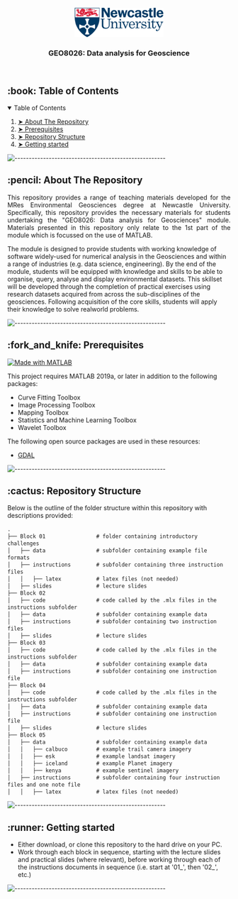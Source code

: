 <p align="center"> 
  <img src="/Block 01/instructions/latex/logo.png" alt="NCL Logo" width="200px">
</p>
<h3 align="center"> GEO8026: Data analysis for Geoscience </h3>  
</br>

<!-- TABLE OF CONTENTS -->
<h2 id="table-of-contents"> :book: Table of Contents</h2>

<details open="open">
  <summary>Table of Contents</summary>
  <ol>
    <li><a href="#about-the-repository"> ➤ About The Repository</a></li>
    <li><a href="#prerequisites"> ➤ Prerequisites</a></li>
    <li><a href="#Repository Structure"> ➤ Repository Structure</a></li>
    <li><a href="#Getting started"> ➤ Getting started</a></li>
  </ol>
</details>

![-----------------------------------------------------](https://raw.githubusercontent.com/andreasbm/readme/master/assets/lines/aqua.png)

<!-- ABOUT THE PROJECT -->
<h2 id="about-the-repository"> :pencil: About The Repository</h2>

<p align="justify"> 
This repository provides a range of teaching materials developed for the MRes Environmental Geosciences degree at Newcastle University. Specifically, this repository provides the necessary materials for students undertaking the "GEO8026: Data analysis for Geosciences" module. Materials presented in this repository only relate to the 1st part of the module which is focussed on the use of MATLAB.
	
The module is designed to provide students with working knowledge of software widely-used for numerical analysis in the Geosciences and within a range of industries (e.g. data science, engineering). By the end of the module, students will be equipped with knowledge and skills to be able to organise, query, analyse and display environmental datasets. This skillset will be developed through the completion of practical exercises using research datasets acquired from across the sub-disciplines of the geosciences. Following acquisition of the core skills, students will apply their knowledge to solve realworld problems.
</p>

![-----------------------------------------------------](https://raw.githubusercontent.com/andreasbm/readme/master/assets/lines/aqua.png)

<!-- PREREQUISITES -->
<h2 id="prerequisites"> :fork_and_knife: Prerequisites</h2>

[![Made with MATLAB](https://img.shields.io/badge/Made%20with-MATLAB-orange?style=for-the-badge&logo=MATLAB)](https://www.mathworks.com/products/matlab.html) <br>

This project requires MATLAB 2019a, or later in addition to the following packages:
* Curve Fitting Toolbox
* Image Processing Toolbox
* Mapping Toolbox
* Statistics and Machine Learning Toolbox
* Wavelet Toolbox

The following open source packages are used in these resources:
* [GDAL](https://gdal.org/)

![-----------------------------------------------------](https://raw.githubusercontent.com/andreasbm/readme/master/assets/lines/aqua.png)

<!-- Repository Structure -->
<h2 id="Repository Structure"> :cactus: Repository Structure</h2>
<p align="justify"> 
  
Below is the outline of the folder structure within this repository  with descriptions provided:

</p>

    .
    ├── Block 01                # folder containing introductory challenges
    │   ├── data                # subfolder containing example file formats
    │   ├── instructions        # subfolder containing three instruction files
    │   │   ├── latex           # latex files (not needed)
	│   ├── slides              # lecture slides
    ├── Block 02	
    │   ├── code                # code called by the .mlx files in the instructions subfolder
    │   ├── data                # subfolder containing example data
    │   ├── instructions        # subfolder containing two instruction files
	│   ├── slides              # lecture slides
    ├── Block 03	
    │   ├── code                # code called by the .mlx files in the instructions subfolder
    │   ├── data                # subfolder containing example data
    │   ├── instructions        # subfolder containing one instruction file
    ├── Block 04	
    │   ├── code                # code called by the .mlx files in the instructions subfolder
    │   ├── data                # subfolder containing example data
    │   ├── instructions        # subfolder containing one instruction file
	│   ├── slides              # lecture slides
    ├── Block 05	
    │   ├── data                # subfolder containing example data
    │   │   ├── calbuco         # example trail camera imagery
    │   │   ├── esk             # example landsat imagery
    │   │   ├── iceland         # example Planet imagery
    │   │   ├── kenya           # example sentinel imagery	
    │   ├── instructions        # subfolder containing four instruction files and one note file	
	│   │   ├── latex           # latex files (not needed)
 
  
![-----------------------------------------------------](https://raw.githubusercontent.com/andreasbm/readme/master/assets/lines/aqua.png)

<!-- Getting Started -->
<h2 id="Getting started"> :runner: Getting started</h2>
<p align="justify"> 
  
* Either download, or clone this repository to the hard drive on your PC.
* Work through each block in sequence, starting with the lecture slides and practical slides (where relevant), before working through each of the instructions documents in sequence (i.e. start at '01_', then '02_', etc.)

</p>


![-----------------------------------------------------](https://raw.githubusercontent.com/andreasbm/readme/master/assets/lines/aqua.png)

